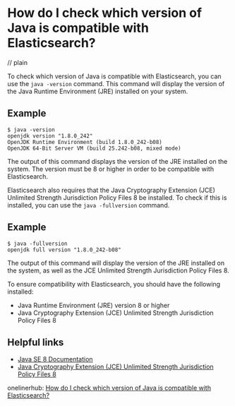 # How do I check which version of Java is compatible with Elasticsearch?
// plain

To check which version of Java is compatible with Elasticsearch, you can use the `java -version` command. This command will display the version of the Java Runtime Environment (JRE) installed on your system.

## Example


```
$ java -version
openjdk version "1.8.0_242"
OpenJDK Runtime Environment (build 1.8.0_242-b08)
OpenJDK 64-Bit Server VM (build 25.242-b08, mixed mode)
```

The output of this command displays the version of the JRE installed on the system. The version must be 8 or higher in order to be compatible with Elasticsearch.

Elasticsearch also requires that the Java Cryptography Extension (JCE) Unlimited Strength Jurisdiction Policy Files 8 be installed. To check if this is installed, you can use the `java -fullversion` command.

## Example


```
$ java -fullversion
openjdk full version "1.8.0_242-b08"
```

The output of this command will display the version of the JRE installed on the system, as well as the JCE Unlimited Strength Jurisdiction Policy Files 8.

To ensure compatibility with Elasticsearch, you should have the following installed:

* Java Runtime Environment (JRE) version 8 or higher
* Java Cryptography Extension (JCE) Unlimited Strength Jurisdiction Policy Files 8

## Helpful links

* [Java SE 8 Documentation](https://docs.oracle.com/javase/8/docs/)
* [Java Cryptography Extension (JCE) Unlimited Strength Jurisdiction Policy Files 8](https://www.oracle.com/java/technologies/javase-jce8-downloads.html)

onelinerhub: [How do I check which version of Java is compatible with Elasticsearch?](https://onelinerhub.com/elasticsearch/how-do-i-check-which-version-of-java-is-compatible-with-elasticsearch)